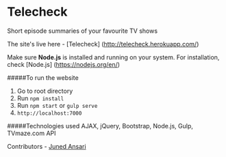 # Telecheck
Short episode summaries of your favourite TV shows

The site's live here - [Telecheck] (http://telecheck.herokuapp.com/)


Make sure **Node.js** is installed and running on your system. For installation, check [Node.js] (https://nodejs.org/en/)


#####To run the website
1. Go to root directory
2. Run ```npm install```
3. Run `npm start`  or  `gulp serve`
4. ```http://localhost:7000```





#####Technologies used
AJAX, jQuery, Bootstrap,
Node.js, Gulp,
TVmaze.com API




Contributors - <a href="https://github.com/Juned94">Juned Ansari</a>



